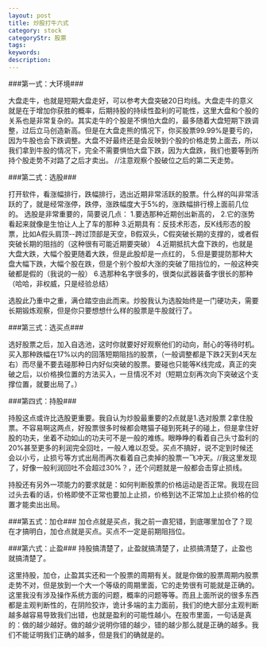 ```yaml
---
layout: post
title: 炒股打牛六式
category: stock
categoryStr: 股票
tags: 
keywords: 
description: 
---
```




###第一式：大环境###

大盘走牛，也就是短期大盘走好，可以参考大盘突破20日均线。大盘走牛的意义就是在于增加你获胜的概率，后期持股的持续性盈利的可能性，这里大盘和个股的关系也是非常复杂的。其实走牛的个股是不惧怕大盘的，最多随着大盘短期下跌调整，过后立马创造新高。但是在大盘走熊的情况下，你买股票99.99%是要亏的，因为牛股也会下跌调整。大盘不好最终还是会反映到个股的价格走势上面去，所以我们拿到牛股的情况下，完全不需要惧怕大盘下跌，因为大盘跌，我们也要等到所持个股走势不对路了之后才卖出。
//注意观察个股破位之后的第二天走势。

###第二式：选股###

打开软件，看涨幅排行，跌幅排行，选出近期非常活跃的股票。什么样的叫非常活跃的了，就是经常涨停，跌停，涨跌幅度大于5%的，涨跌幅排行榜上面前几位的。
选股是非常重要的，简要说几点：
1.要选那种近期创出新高的，
2.它的涨势看起来就像是生怕让人上了车的那种
3.近期具有：反技术形态，反K线形态的股票，比如A假头肩顶--跨过顶部是天空，B假双头，C假突破长期的支撑的，或者假突破长期的阻挡的（这种很有可能近期要突破）
4.近期抵抗大盘下跌的，也就是大盘大跌，大幅个股更随着大跌，但是此股却是一点红的，
5.但是要提防那种大盘大幅下跌，大幅个股在跌，但是个别个股却大涨的突破了阻挡位的，一般这种突破都是假的（我说的一般）
6.选那种名字很多的，很类似武器装备字很长的那种（哈哈，非权威，只是经验总结）

选股此乃重中之重，满仓踏空由此而来。炒股我认为选股始终是一门硬功夫，需要长期锻炼观察，但是你只要想想什么样的股票是牛股就行了。

###第三式：选买点###

选好股票之后，加入自选池，这时你就要好好观察他们的动向，耐心的等待时机。买入那种跌幅在17%以内的回落短期阻挡的股票，（一般调整都是下跌2天到4天左右）而尽量不要去碰那种日内好似突破的股票。要碰也只能等K线完成，真正的突破之后，以价格换位置的方法买入，一旦情况不对（短期立刻再次向下突破这个支撑位置，就要出局了。）

###第四式：持股###

持股这点或许比选股更重要。我自认为炒股最重要的2点就是1.选对股票 2拿住股票。不容易啊这两点，好股票很多时候都会瞎猫子碰到死耗子的碰上，但是拿住好股的功夫，坐着不动如山的功夫可不是一般的难练。眼睁睁的看着自己头寸盈利的20%甚至更多的利润完全回吐，一般人难以忍受。买点不搞好，说不定到时候还会以小亏，止损亏等方式出局而再次看着自己卖掉的股票一飞冲天。//我这里发现了，好像一般利润回吐不会超过30%？，还个问题就是一般都会击穿止损线。

持股还有另外一项能力的要求就是：如何判断股票的价格运动是否正常。我现在回过头去看的话，价格即使不正常也要加上止损，价格到达不正常加上止损价格的位置才能卖出出局。

###第五式：加仓###
加仓点就是买点，我之前一直犯错，到底哪里加仓了？现在才搞明白，加仓点就是买点。买点不一定是前期阻挡位。

###第六式：止盈###
持股搞清楚了，止盈就搞清楚了，止损搞清楚了，止盈也就搞清楚了。


这里持股，加仓，止盈其实还和一个股票的周期有关。就是你做的股票周期内股票走势不对，但是放到一个大一个等级的周期里面，它的走势很有可能就是正确的。这里我没有涉及操作系统方面的问题，概率的问题等等。而且上面所说的很多东西都是主观判断性的，在阴险狡诈，诡计多端的主力面前，我们的绝大部分主观判断越多越容易导致我们出错，也就是盈利的可能性越小。在股市里面，一句话是真的：做的越少越好。做的越少说明你错的越少，错的越少那么就是正确的越多。我们不能证明我们正确的越多，但是我们的确就是的。


